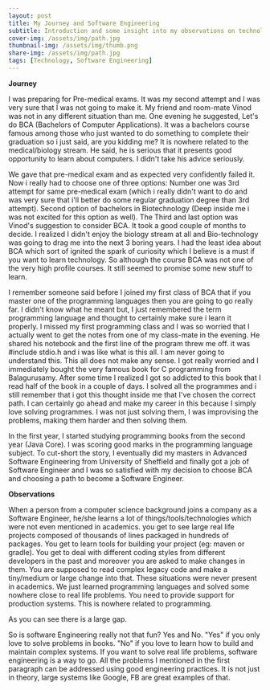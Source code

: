 ```yaml
---
layout: post
title: My Journey and Software Engineering
subtitle: Introduction and some insight into my observations on technology and Software Engineering
cover-img: /assets/img/path.jpg
thumbnail-img: /assets/img/thumb.png
share-img: /assets/img/path.jpg
tags: [Technology, Software Engineering]
---
```


**Journey**

I was preparing for Pre-medical exams. It was my second attempt and I was very sure that I was not going to make it. My friend and room-mate Vinod was
not in any different situation than me. One evening he suggested, Let's do BCA (Bachelors of Computer Applications). It was
a bachelors course famous among those who just wanted to do something to complete their graduation so i just said, are you kidding me?
It is nowhere related to the medical/biology stream. He said, he is serious that it presents good opportunity to learn
about computers. I didn't take his advice seriously.

We gave that pre-medical exam and as expected very confidently failed it. Now i really had to choose one of three options:
Number one was 3rd attempt for same pre-medical exam (which i really didn't want to do and was very sure that i'll better do some regular
graduation degree than 3rd attempt). Second option of bachelors in Biotechnology (Deep inside me i was not excited for this option as well).
The Third and last option was Vinod's suggestion to consider BCA. It took a good couple of months to decide. I realized I didn't enjoy the biology
stream at all and Bio-technology was going to drag me into the next 3 boring years. I had the least idea about BCA which sort of ignited the spark of curiosity
which I believe is a must if you want to learn technology. So although the course BCA was not one of the very high profile courses. It still seemed to promise
some new stuff to learn.

I remember someone said before I joined my first class of BCA that if you master one of the programming languages then you are going to go really far.
I didn't know what he meant but, I just remembered the term programming language and thought to certainly make sure i learn it properly.
I missed my first programming class and I was so worried that I actually went to get the notes from one of my class-mate in the evening.
He shared his notebook and the first line of the program threw me off. it was #include stdio.h and i was like what is this all. I am never going to understand this.
This all does not make any sense. I got really worried and I immediately bought the very famous book for C programming from Balagurusamy.
After some time I realized I got so addicted to this book that I read half of the book in a couple of days. I solved all the programmes and i still remember that i
got this thought inside me that I've chosen the correct path. I can certainly go ahead and make my career in this because I simply love solving programmes.
I was not just solving them, I was improvising the problems, making them harder and then solving them.

In the first year, I started studying programming books from the second year (Java Core). I was scoring good marks in the programming language subject.
To cut-short the story, I eventually did my masters in Advanced Software Engineering from University of Sheffield and finally got a job of Software Engineer and
I was so satisfied with my decision to choose BCA and choosing a path to become a Software Engineer.

**Observations**

When a person from a computer science background joins a company as a Software Engineer, he/she learns a lot of things/tools/technologies which were
not even mentioned in academics. you get to see large real life projects composed of thousands of lines packaged in hundreds of packages.
You get to learn tools for building your project (eg: maven or gradle). You get to deal with different coding styles from different developers in the past and moreover
you are asked to make changes in them. You are supposed to read complex legacy code and make a tiny/medium or large change into that.
These situations were never present in academics. We just learned programming languages and solved some nowhere close to real life problems.
You need to provide support for production systems. This is nowhere related to programming.

As you can see there is a large gap.

So is software Engineering really not that fun? Yes and No. "Yes" if you only love to solve problems in books. "No" if you love to learn how to build and maintain complex systems.
If you want to solve real life problems, software engineering is a way to go. All the problems I mentioned in the first paragraph can be addressed using good engineering practices.
It is not just in theory, large systems like Google, FB are great examples of that.
